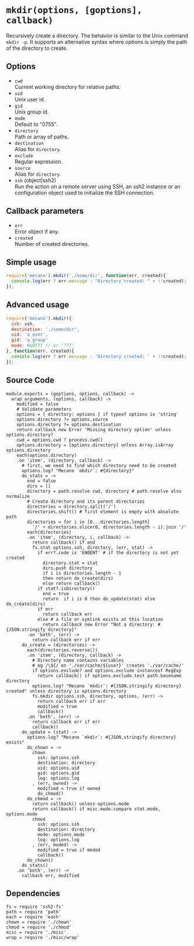 
# `mkdir(options, [goptions], callback)`

Recursively create a directory. The behavior is similar to the Unix command
`mkdir -p`. It supports an alternative syntax where options is simply the path
of the directory to create.

## Options

*   `cwd`   
    Current working directory for relative paths.   
*   `uid`   
    Unix user id.   
*   `gid`   
    Unix group id.   
*   `mode`   
    Default to "0755".   
*   `directory`   
    Path or array of paths.   
*   `destination`   
    Alias for `directory`.   
*   `exclude`   
    Regular expression.   
*   `source`   
    Alias for `directory`.   
*   `ssh` (object|ssh2)   
    Run the action on a remote server using SSH, an ssh2 instance or an
    configuration object used to initialize the SSH connection.   

## Callback parameters

*   `err`   
    Error object if any.   
*   `created`   
    Number of created directories.   

## Simple usage

```js
require('mecano').mkdir('./some/dir', function(err, created){
  console.log(err ? err.message : "Directory created: " + !!created);
});
```

## Advanced usage

```js
require('mecano').mkdir({
  ssh: ssh,
  destination: './some/dir',
  uid: 'a_user',
  gid: 'a_group'
  mode: 0o0777 // or '777'
}, function(err, created){
  console.log(err ? err.message : 'Directory created: ' + !!created);
});
```

## Source Code

    module.exports = (goptions, options, callback) ->
      wrap arguments, (options, callback) ->
        modified = false
        # Validate parameters
        options = { directory: options } if typeof options is 'string'
        options.directory ?= options.source
        options.directory ?= options.destination
        return callback new Error 'Missing directory option' unless options.directory?
        cwd = options.cwd ? process.cwd()
        options.directory = [options.directory] unless Array.isArray options.directory
        each(options.directory)
        .on 'item', (directory, callback) ->
          # first, we need to find which directory need to be created
          options.log? "Mecano `mkdir`: #{directory}"
          do_stats = ->
            end = false
            dirs = []
            directory = path.resolve cwd, directory # path.resolve also normalize
            # Create directory and its parent directories
            directories = directory.split('/')
            directories.shift() # first element is empty with absolute path
            directories = for i in [0...directories.length]
              '/' + directories.slice(0, directories.length - i).join '/'
            each(directories)
            .on 'item', (directory, i, callback) ->
              return callback() if end
              fs.stat options.ssh, directory, (err, stat) ->
                if err?.code is 'ENOENT' # if the directory is not yet created
                  directory.stat = stat
                  dirs.push directory
                  if i is directories.length - 1
                  then return do_create(dirs)
                  else return callback()
                if stat?.isDirectory()
                  end = true
                  return  if i is 0 then do_update(stat) else do_create(dirs)
                if err
                  return callback err
                else # a file or symlink exists at this location
                  return callback new Error "Not a directory: #{JSON.stringify directory}"
            .on 'both', (err) ->
              return callback err if err
          do_create = (directories) ->
            each(directories.reverse())
            .on 'item', (directory, callback) ->
              # Directory name contains variables
              # eg /\${/ on './var/cache/${user}' creates './var/cache/'
              if options.exclude? and options.exclude instanceof RegExp
                return callback() if options.exclude.test path.basename directory
              options.log? "Mecano `mkdir`: #{JSON.stringify directory} created" unless directory is options.directory
              fs.mkdir options.ssh, directory, options, (err) ->
                return callback err if err
                modified = true
                callback()
            .on 'both', (err) ->
              return callback err if err
              callback()
          do_update = (stat) ->
            options.log? "Mecano `mkdir`: #{JSON.stringify directory} exists"
            do_chown = ->
              chown
                ssh: options.ssh
                destination: directory
                uid: options.uid
                gid: options.gid
                log: options.log
              , (err, owned) ->
                modified = true if owned
                do_chmod()
            do_chmod = ->
              return callback() unless options.mode
              return callback() if misc.mode.compare stat.mode, options.mode
              chmod
                ssh: options.ssh
                destination: directory
                mode: options.mode
                log: options.log
              , (err, moded) ->
                modified = true if moded
                callback()
            do_chown()
          do_stats()
        .on 'both', (err) ->
          callback err, modified

## Dependencies

    fs = require 'ssh2-fs'
    path = require 'path'
    each = require 'each'
    chown = require './chown'
    chmod = require './chmod'
    misc = require './misc'
    wrap = require './misc/wrap'





